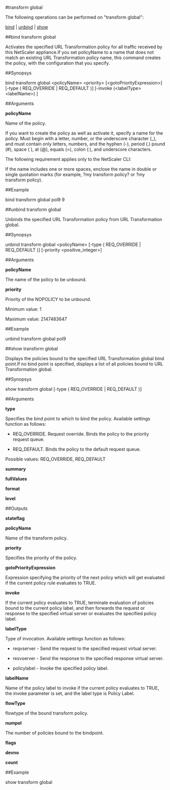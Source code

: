 #transform global

The following operations can be performed on "transform global":


[bind](#bind-transform-global) | [unbind](#unbind-transform-global) | [show](#show-transform-global)

##bind transform global

Activates the specified URL Transformation policy for all traffic received by this NetScaler appliance.If you set policyName to a name that does not match an existing URL Transformation policy name, this command creates the policy, with the configuration that you specify.


##Synopsys

bind transform global &lt;policyName> &lt;priority> [&lt;gotoPriorityExpression>] [-type ( REQ_OVERRIDE | REQ_DEFAULT )] [-invoke  (&lt;labelType>  &lt;labelName>) ]


##Arguments

<b>policyName</b>
Name of the policy.
If you want to create the policy as well as activate it, specify a name for the policy. Must begin with a letter, number, or the underscore character (_), and must contain only letters, numbers, and the hyphen (-), period (.) pound (#), space ( ), at (@), equals (=), colon (:), and underscore characters.
The following requirement applies only to the NetScaler CLI:
If the name includes one or more spaces, enclose the name in double or single quotation marks (for example, ?my transform policy? or ?my transform policy).



##Example

bind transform global pol9 9

##unbind transform global

Unbinds the specified URL Transformation policy from URL Transformation global.


##Synopsys

unbind transform global &lt;policyName> [-type ( REQ_OVERRIDE | REQ_DEFAULT )] [-priority &lt;positive_integer>]


##Arguments

<b>policyName</b>
The name of the policy to be unbound.

<b>priority</b>
Priority of the NOPOLICY to be unbound.
Minimum value: 1
Maximum value: 2147483647



##Example

unbind transform global pol9

##show transform global

Displays the policies bound to the specified URL Transformation global bind point.If no bind point is specified, displays a list of all policies bound to URL Transformation global.


##Synopsys

show transform global [-type ( REQ_OVERRIDE | REQ_DEFAULT )]


##Arguments

<b>type</b>
Specifies the bind point to which to bind the policy. Available settings function as follows:
* REQ_OVERRIDE. Request override. Binds the policy to the priority request queue.
* REQ_DEFAULT. Binds the policy to the default request queue.
Possible values: REQ_OVERRIDE, REQ_DEFAULT

<b>summary</b>

<b>fullValues</b>

<b>format</b>

<b>level</b>



##Outputs

<b>stateflag</b>

<b>policyName</b>
Name of the transform policy.

<b>priority</b>
Specifies the priority of the policy.

<b>gotoPriorityExpression</b>
Expression specifying the priority of the next policy which will get evaluated if the current policy rule evaluates to TRUE.

<b>invoke</b>
If the current policy evaluates to TRUE, terminate evaluation of policies bound to the current policy label, and then forwards the request or response to the specified virtual server or evaluates the specified policy label.

<b>labelType</b>
Type of invocation. Available settings function as follows:
* reqvserver - Send the request to the specified request virtual server.
* resvserver - Send the response to the specified response virtual server.
* policylabel - Invoke the specified policy label.

<b>labelName</b>
Name of the policy label to invoke if the current policy evaluates to TRUE, the invoke parameter is set, and the label type is Policy Label.

<b>flowType</b>
flowtype of the bound transform policy.

<b>numpol</b>
The number of policies bound to the bindpoint.

<b>flags</b>

<b>devno</b>

<b>count</b>



##Example

show transform global

